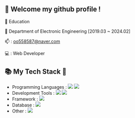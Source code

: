 <!--## Hi there 👋

<!--
**PradaRio/PradaRio** is a ✨ _special_ ✨ repository because its `README.md` (this file) appears on your GitHub profile.

Here are some ideas to get you started:

- 🔭 I’m currently working on ...
- 🌱 I’m currently learning ...
- 👯 I’m looking to collaborate on ...
- 🤔 I’m looking for help with ...
- 💬 Ask me about ...
- 📫 How to reach me: ...
- 😄 Pronouns: ...
- ⚡ Fun fact: ...
-->

##  :wave: Welcome my github profile !

🔭 Education

🌱 Department of Electronic Engineering [2019.03 ~ 2024.02]

📫 : oo558587@naver.com

💻 : Web Developer

## 📚 My Tech Stack 🧩

  - Programming Languages : ![](	https://img.shields.io/badge/JAVA-007396?style=for-the-badge&logo=JAVA&logoColor=white) ![](	https://img.shields.io/badge/JavaScript-F7DF1E?style=for-the-badge&logo=javascript&logoColor=black)
  - Development Tools : ![](	https://img.shields.io/badge/IntelliJIDEA-000000?style=for-the-badge&logo=IntelliJIDEA&logoColor=white) ![](	https://img.shields.io/badge/VisualStudioCode-3498db?style=for-the-badge&logo=VisualStudioCode&logoColor=white)
  - Framework : ![](	https://img.shields.io/badge/Vue.js-4FC08D?style=for-the-badge&logo=vue.js&logoColor=white)
  - Database : ![](	https://img.shields.io/badge/MySQL-4479A1?style=for-the-badge&logo=MySQL&logoColor=white)
  - Other :  ![](	https://img.shields.io/badge/Git-F05032?style=for-the-badge&logo=Git&logoColor=white)
<!--<br>-->
 <!-- ![](	https://img.shields.io/badge/JavaScript-F7DF1E?style=for-the-badge&logo=javascript&logoColor=black) -->
 <!-- ![](	https://img.shields.io/badge/VisualStudioCode-3498db?style=for-the-badge&logo=VisualStudioCode&logoColor=white) -->
 <!--[![Anurag's GitHub stats](https://github-readme-stats.vercel.app/api?username=thanx-To-Dev-Minsoo)](https://github.com/anuraghazra/github-readme-stats)-->
 <!-- - Framework : ![](	https://img.shields.io/badge/Vue.js-4FC08D?style=for-the-badge&logo=vue.js&logoColor=white) --
